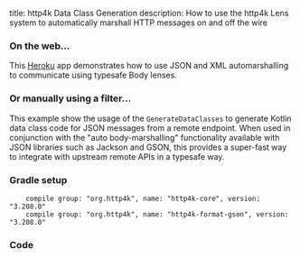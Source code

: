 title: http4k Data Class Generation
description: How to use the http4k Lens system to automatically marshall HTTP messages on and off the wire

### On the web...
This [Heroku](http://http4k-data-class-gen.herokuapp.com/) app demonstrates how to use JSON and XML automarshalling to communicate using typesafe Body lenses.

### Or manually using a filter...
This example show the usage of the `GenerateDataClasses` to generate Kotlin data class code for JSON messages from a remote endpoint. When used in conjunction with the "auto body-marshalling" functionality available with JSON libraries such as Jackson and GSON, this provides a super-fast way to integrate with upstream remote APIs in a typesafe way.

### Gradle setup
```
    compile group: "org.http4k", name: "http4k-core", version: "3.208.0"
    compile group: "org.http4k", name: "http4k-format-gson", version: "3.208.0"
```

### Code [<img class="octocat"/>](https://github.com/http4k/http4k/blob/master/src/docs/cookbook/generating_data_classes/example.kt)
<script src="https://gist-it.appspot.com/https://github.com/http4k/http4k/blob/master/src/docs/cookbook/generating_data_classes/example.kt"></script>
